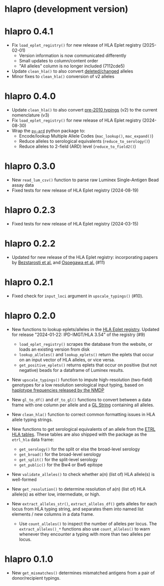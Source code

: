 # hlapro (development version)

# hlapro 0.4.1

* Fix `load_eplet_registry()` for new release of HLA Eplet registry (2025-02-01)
  - Version information is now communicated differently
  - Small updates to column/content order
  - "All alleles" column is no longer included (7112cde5)
* Update `clean_hla()` to also convert 
  [deleted/changed](https://hla.alleles.org/alleles/deleted.html) alleles
* Minor fixes to `clean_hla()` conversion of v2 alleles

# hlapro 0.4.0

* Update `clean_hla()` to also convert [pre-2010 
  typings](https://hla.alleles.org/nomenclature/naming_2010.html) (v2) 
  to the current nomenclature (v3)
* Fix `load_eplet_registry()` for new release of HLA Eplet registry (2024-08-30)
* Wrap the [`py-ard`](https://github.com/nmdp-bioinformatics/py-ard) python
  package to:
    - Encode/lookup Multiple Allele Codes (`mac_lookup()`, `mac_expand()`)
    - Reduce alleles to serological equivalents (`reduce_to_serology()`)
    - Reduce alleles to 2-field (ARD) level (`reduce_to_field2()`)
    
# hlapro 0.3.0

* New `read_lum_csv()` function to parse raw Luminex Single-Antigen Bead assay
  data
* Fixed tests for new release of HLA Eplet registry (2024-08-19)

# hlapro 0.2.3

* Fixed tests for new release of HLA Eplet registry (2024-03-15)

# hlapro 0.2.2

* Updated for new release of the HLA Eplet registry: incorporating papers by 
  [Bezstarosti et al.](https://doi.org/10.3389/fimmu.2021.800946) 
  and [Osoegawa et al.](https://doi.org/10.1111/tan.14662) (#11)

# hlapro 0.2.1

* Fixed check for `input_loci` argument in `upscale_typings()` (#10).

# hlapro 0.2.0

* New functions to lookup eplets/alleles in the 
  [HLA Eplet registry](https://www.epregistry.com.br). Updated for release 
  "2024-01-22: IPD-IMGT/HLA 3.54" of the registry (#9)
  
  - `load_eplet_registry()` scrapes the database from the website, or loads an
    existing version from disk
  - `lookup_alleles()` and `lookup_eplets()` return the eplets that occur on
    an input vector of HLA alleles, or vice versa.
  - `get_positive_eplets()` returns eplets that occur on positive (but not 
    negative) beads for a dataframe of Luminex results.

* New `upscale_typings()` function to impute high-resolution (two-field) 
  genotypes for a low resolution serological input typing, based on [haplotype
  frequencies released by the NMDP](http://frequency.nmdp.org)

* New `gl_to_df()` and `df_to_gl()` functions to convert between a data frame
  with one column per allele and a [GL String](https://glstring.org) containing
  all alleles.

* New `clean_hla()` function to correct common formatting issues in HLA allele
  typing strings.

* New functions to get serological equivalents of an allele from the 
  [ETRL HLA tables](https://etrl.eurotransplant.org). These tables are also
  shipped with the package as the `etrl_hla` data frame:
  
  - `get_serology()` for the split or else the broad-level serology
  - `get_broad()` for the broad-level serology
  - `get_split()` for the split-level serology
  - `get_public()` for the Bw4 or Bw6 epitope

* New `validate_alleles()` to check whether a(n) (list of) HLA allele(s) is
  well-formed

* New `get_resolution()` to determine resolution of a(n) (list of) HLA allele(s)
  as either low, intermediate, or high.

* New `extract_alleles_str()`, `extract_alleles_df()` gets alleles for each 
  locus from HLA typing string, and separates them into named list elements 
  / new columns in a data frame.
  
  - Use `count_alleles()` to inspect the number of alleles per locus. The
  `extract_alleles()_*` functions also use `count_alleles()` to warn whenever 
  they encounter a typing with more than two alleles per locus.

# hlapro 0.1.0

* New `get_mismatches()` determines mismatched antigens from a pair of 
  donor/recipient typings.
